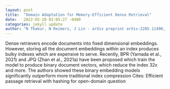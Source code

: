 ```yaml
---
layout: post
title:  "Domain Adaptation for Memory-Efficient Dense Retrieval"
date:   2022-05-28 02:05:27 -0400
categories: jekyll update
author: "N Thakur, N Reimers, J Lin - arXiv preprint arXiv:2205.11498, 2022"
---
```

Dense retrievers encode documents into fixed dimensional embeddings. However, storing all the document embeddings within an index produces bulky indexes which are expensive to serve. Recently, BPR (Yamada et al., 2021) and JPQ (Zhan et al., 2021a) have been proposed which train the model to produce binary document vectors, which reduce the index 32x and more. The authors showed these binary embedding models significantly outperform more traditional index compression  Cites: Efficient passage retrieval with hashing for open-domain question